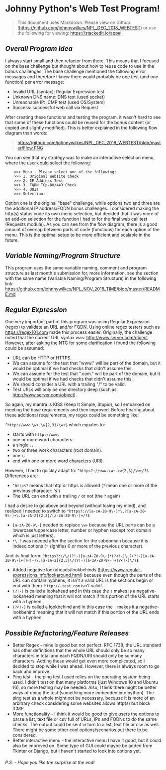 # __Johnny Python's Web Test Program!__

> This document uses Markdown.  Please view on Github (https://github.com/johnnywilkes/NPL_DEC_2018_WEBTEST) or use the following for viewing: https://stackedit.io/app#

## ___Overall Program Idea___

I always start small and then refactor from there.  This means that I focused on the base challenge but thought about how to reuse code to use in the bonus challenges.  The base challenge mentioned the following error messages and therefore I knew there would probably be one test (and one function) per error message:
 - Invalid URL (syntax): Regular Expression test
 - Unknown DNS name: DNS test (used socket)
 - Unreachable IP: ICMP test (used OS/System)
 - Success: successful web call via Request
 
After creating these functions and testing the program, it wasn't hard to see that some of these functions could be reused for the bonus content (or copied and slightly modified).  This is better explained in the following flow diagram than words:

> https://github.com/johnnywilkes/NPL_DEC_2018_WEBTEST/blob/master/Flow.PNG

You can see that my strategy was to make an interactive selection menu, where the user could select the following:
```
    >>> Menu - Please select one of the following:
    >>> 1. Original Website Check
    >>> 2. IP Address Test
    >>> 3. FQDN TCp-80/443 Check
    >>> 4. QUIT
    >>> Selection: 
```

Option one is the original "base" challenge, while options two and three are the additional IP address/FQDN bonus challenges.  I considered making the http(s) status code its own menu selection, but decided that it was more of an add-on selection for the function I had to for the final web call test (Requests module).  As you can see from the flow diagram, there is a good amount of overlap between parts of code (functions) for each option of the menu.  This is the optimal setup to be more efficient and scalable in the future.


## ___Variable Naming/Program Structure___

This program uses the same variable naming, comment and program structure as last month's submission for, more information, see the section with the same name (Variable Naming/Program Structure) in the following link:
https://github.com/johnnywilkes/NPL_NOV_2018_TIME/blob/master/README.md


## ___Regular Expression___

One very important part of this program was using Regular Expression (regex) to validate an URL and/or FQDN.  Using online regex testers such as https://regex101.com made this process easier.  Originally, the challenge noted that the correct URL syntax was: http://www.server.com/object.  However, after asking the NTC for some clarification I found the following could be assumed:
 - URL can be HTTP or HTTPS.
 - We can assume for the test that "www." will be part of the domain, but it would be optimal if we had checks that didn't assume this.
 - We can assume for the test that ".com." will be part of the domain, but it would be optimal if we had checks that didn't assume this.
 - We should consider a URL with a trailing "/" to be valid.
 - Test URLs will only be one directory deep (such as http://www.server.com/object).

So again, my mantra is KISS (Keep It Simple, Stupid), so I embarked on meeting the base requirements and then improved.  Before hearing about these additional requirements, my regex could be something like:

`^http://www.\w+.\w{2,3}/\w+$` which equates to:
 - starts with `http://www.`
 - one or more word characters.
 - a single `.`.
 - two or three work characters (root domain).
 - one `\`.
 - end with one or more word characters (URI).
 
However, I had to quickly adapt to: `^https?://www.\w+.\w{2,3}/\w+/?$`
Differences are:
 - `^https?` means that http or https is allowed (`?` mean one or more of the previous character: 's')
 - The URL can end with a trailing `/` or not (the `?` again)

I had a desire to go above and beyond (without losing my mind), and realized I needed to switch to `^https?://[a-zA-Z0-9\-]*\.?[a-zA-Z0-9\-]+\.[a-zA-Z]{2,3}/[a-zA-Z0-9\-]+/?$`
 - `[a-zA-Z0-9\-]` needed to replace `\w+` because the URL parts can be a lowercase/uppercase letter, number or hyphen (except root domain which is just letters).
 - `*\.?` was needed after the section for the subdomain because it is indeed options (`*` signifies 0 or more of the previous character).

And its final form: `^https?:\/\/(?!-)[a-zA-Z0-9\-]*(?<!-)\.?(?!-)[a-zA-Z0-9\-]+(?<!-)\.[a-zA-Z]{2,3}\/(?!-)[a-zA-Z0-9\-]+(?<!-)\/?$`
 - Added negative lookaheads/lookbehinds (https://www.regular-expressions.info/lookaround.html) because even though the parts of the URL can contain hyphens, it isn't a valid URL is the sections begin or end with them.  `http://-test.com` isn't valid!
 - `(?!-)` is called a lookahead and in this case the `!` makes is a negative-lookahead meaning that it will not match if this portion of the URL starts with a hyphen.
 - `(?<!-)` is called a lookbehind and in this case the `!` makes it a negative-lookbehind meaning that it will not match if this portion of the URL ends with a hyphen.

 
## ___Possible Refactoring/Feature Releases___
 - Better Regex - mine is good but not perfect. RFC 1738, the URL standard has other definitions that the whole URL should only be so many characters in total and each FQDN/URI should only be so many characters.  Adding these would get even more complicated, so I decided to stop while I was ahead.  However, there is always room to go back and improve.
 - Ping test - the ping test I used relies on the operating system being used.  I didn't test on that many platforms (just Windows 10 and Ubuntu 16), so more testing may be needed.  Also, I think there might be better ways of doing the test (something more embedded into python).  The ping test as a whole might not be necessary, because it is more of an arbitrary check considering some websites allows http(s) but block ICMP.
 - More functionality - I think it would be good to give users the options to parse a list, text file or csv full of URLs, IPs and FQDNs to do the same checks.  The output could be sent in turn to a list, text file or csv as well.  There might be some other cool options/scenarios out there to be considered.
 - Better interactive menu - the interactive menu I have it good, but it could also be improved on.  Some type of GUI could maybe be added from Tkinter or Django, but I haven't started to look into options yet.
 
###### P.S. - Hope you like the surprise at the end!